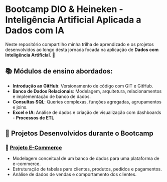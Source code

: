 # Bootcamp DIO & Heineken - Inteligência Artificial Aplicada a Dados com IA

Neste repositório compartilho minha trilha de aprendizado e os projetos desenvolvidos ao longo desta jornada focada na aplicação de **Dados com Inteligência Artificial**. 🤖

## 📚 Módulos de ensino abordados:
- **Introdução ao GitHub**: Versionamento de código com GIT e GitHub.
- **Banco de Dados Relacionais**: Modelagem, arquitetura, relacionamentos e implementação de banco de dados. 
- **Consultas SQL**: Queries complexas, funções agregadas, agrupamentos e joins.
- **Excel e IA**: Análise de dados e criação de visualização com dashboards - **Processos de ETL**

## 📂 Projetos Desenvolvidos durante o Bootcamp

### 🛒 [Projeto E-Commerce]()
- Modelagem conceitual de um banco de dados para uma plataforma de e-commerce.
- Estruturação de tabelas para clientes, produtos, pedidos e pagamentos.
- Análise de dados de vendas e comportamento dos clientes.
